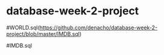# database-week-2-project

#WORLD.sql(https://github.com/denacho/database-week-2-project/blob/master/IMDB.sql)

#IMDB.sql
